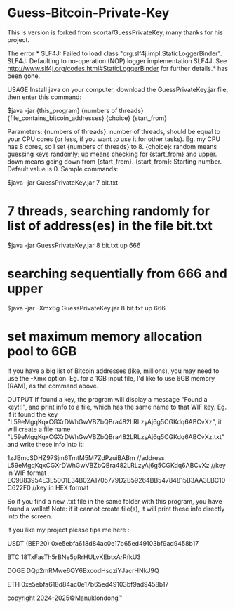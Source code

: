 # Guess-Bitcoin-Private-Key

This is version is forked from scorta/GuessPrivateKey, many thanks for his project.

The error * SLF4J: Failed to load class "org.slf4j.impl.StaticLoggerBinder".
            SLF4J: Defaulting to no-operation (NOP) logger implementation
            SLF4J: See http://www.slf4j.org/codes.html#StaticLoggerBinder for further details.* 
has been gone.

USAGE
Install java on your computer, download the GuessPrivateKey.jar file, then enter this command:

$java -jar {this_program} {numbers of threads} {file_contains_bitcoin_addresses} {choice} {start_from}

Parameters:
{numbers of threads}: number of threads, should be equal to your CPU cores (or less, if you want to use it for other tasks). Eg. my CPU has 8 cores, so I set {numbers of threads} to 8.
{choice}: random means guessing keys randomly; up means checking for {start_from} and upper. down means going down from {start_from}.
{start_from}: Starting number. Default value is 0.
Sample commands:

$java -jar GuessPrivateKey.jar 7 bit.txt
# 7 threads, searching randomly for list of address(es) in the file bit.txt

$java -jar GuessPrivateKey.jar 8 bit.txt up 666
# searching sequentially from 666 and upper

$java -jar -Xmx6g GuessPrivateKey.jar 8 bit.txt up 666
# set maximum memory allocation pool to 6GB

If you have a big list of Bitcoin addresses (like, millions), you may need to use the -Xmx option. Eg. for a 1GB input file, I'd like to use 6GB memory (RAM), as the command above.

OUTPUT
If found a key, the program will display a message "Found a key!!!", and print info to a file, which has the same name to that WIF key.
Eg. if it found the key "L59eMgqKqxCGXrDWhGwVBZbQBra482LRLzyAj6g5CGKdq6ABCvXz", it will create a file name "L59eMgqKqxCGXrDWhGwVBZbQBra482LRLzyAj6g5CGKdq6ABCvXz.txt" and write these info into it:

1zJBmcSDHZ97Sjm6TmtM5M7ZdPzuiBABm //address
L59eMgqKqxCGXrDWhGwVBZbQBra482LRLzyAj6g5CGKdq6ABCvXz //key in WIF format
EC9B83954E3E5001E34B02A1705779D2B59264BB54784815B3AA3EBC10C622F0 //key in HEX format

So if you find a new .txt file in the same folder with this program, you have found a wallet!
Note: if it cannot create file(s), it will print these info directly into the screen. 

if you like my project please tips me here :

USDT (BEP20) 0xe5ebfa618d84ac0e17b65ed49103bf9ad9458b17

BTC 18TxFasTh5rBNe5pRrHULvKEbtxArRfkU3

DOGE DQp2mRMwe6QY6BxoodHsqziYJacrHNkJ9Q

ETH 0xe5ebfa618d84ac0e17b65ed49103bf9ad9458b17

copyright 2024-2025©Manuklondong™
